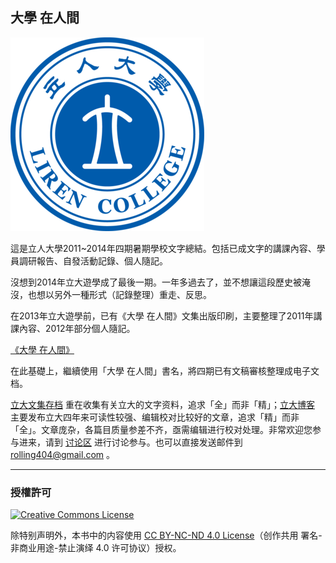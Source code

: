 ## 大學 在人間

![logo](imgs/logo.png)

這是立人大學2011~2014年四期暑期學校文字總結。包括已成文字的講課內容、學員調研報告、自發活動記錄、個人隨記。

沒想到2014年立大遊學成了最後一期。一年多過去了，並不想讓這段歷史被淹沒，也想以另外一種形式（記錄整理）重走、反思。

在2013年立大遊學前，已有《大學 在人間》文集出版印刷，主要整理了2011年講課內容、2012年部分個人隨記。

[《大學 在人間》](https://github.com/LirenCollege/LRC/releases)

在此基礎上，繼續使用「大學 在人間」書名，將四期已有文稿審核整理成电子文档。

[立大文集存档](https://lrc.gitbooks.io/lrc/content/) 重在收集有关立大的文字资料，追求「全」而非「精」；[立大博客](https://lirencollege.github.io) 主要发布立大四年来可读性较强、编辑校对比较好的文章，追求「精」而非「全」。文章庞杂，各篇目质量参差不齐，亟需编辑进行校对处理。非常欢迎您参与进来，请到 [讨论区](https://github.com/LirenCollege/LirenCollege.github.io/issues) 进行讨论参与。也可以直接发送邮件到<a href="mailto:rolling404@gmail.com"> rolling404@gmail.com </a>。

***

### 授權許可

<a rel="license" href="http://creativecommons.org/licenses/by-nc-nd/4.0/"><img alt="Creative Commons License" style="border-width:0" src="https://i.creativecommons.org/l/by-nc-nd/4.0/88x31.png" /></a>

除特别声明外，本书中的内容使用 [CC BY-NC-ND 4.0 License](https://creativecommons.org/licenses/by-nc-nd/4.0/)（创作共用 署名-非商业用途-禁止演绎 4.0 许可协议）授权。
